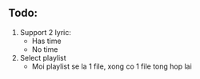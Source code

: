 ## Todo:
1. Support 2 lyric: 
    - Has time
    - No time
2. Select playlist
    - Moi playlist se la 1 file, xong co 1 file tong hop lai